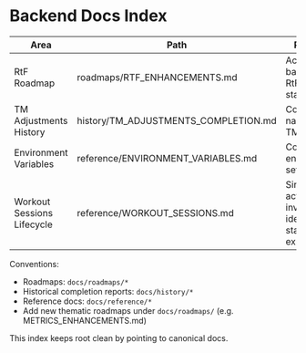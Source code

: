 # Backend Docs Index

Area | Path | Purpose
-----|------|--------
RtF Roadmap | roadmaps/RTF_ENHANCEMENTS.md | Active backend RtF tasks & status
TM Adjustments History | history/TM_ADJUSTMENTS_COMPLETION.md | Completion narrative for TM feature
Environment Variables | reference/ENVIRONMENT_VARIABLES.md | Complete environment setup guide
Workout Sessions Lifecycle | reference/WORKOUT_SESSIONS.md | Single active invariant, idempotent start, auto-expiration

Conventions:
- Roadmaps: `docs/roadmaps/*`
- Historical completion reports: `docs/history/*`
- Reference docs: `docs/reference/*`
- Add new thematic roadmaps under `docs/roadmaps/` (e.g. METRICS_ENHANCEMENTS.md)

This index keeps root clean by pointing to canonical docs.
